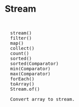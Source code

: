# Stream

<pre>


  stream()
  filter()
  map()
  collect()
  count()
  sorted()
  sorted(Comparator)
  min(Comparator)
  max(Comparator)
  forEach()
  toArray()
  Stream.of()
  
  Convert array to stream.
 

<code>
